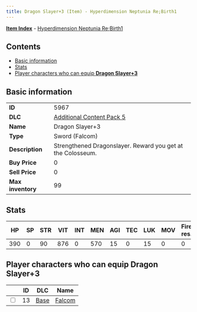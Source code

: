```yaml
---
title: Dragon Slayer+3 (Item) - Hyperdimension Neptunia Re;Birth1
---
```


[**Item Index**](/neptunia/rb1/item/index.html) - [Hyperdimension Neptunia Re;Birth1](/neptunia/rb1)

## Contents

- [Basic information](#basic-information)
- [Stats](#stats)
- [Player characters who can equip **Dragon Slayer+3**](#player-characters-who-can-equip-dragon-slayer-3)

## Basic information

|   |   |
| -- | -- |
| **ID** | 5967 |
| **DLC** | [Additional Content Pack 5](/neptunia/rb1/dlc/14-pack5.html) |
| **Name** | Dragon Slayer+3 |
| **Type** | Sword (Falcom) |
| **Description** | Strengthened Dragonslayer. Reward you get at the Colosseum. |
| **Buy Price** | 0 |
| **Sell Price** | 0 |
| **Max inventory** | 99 |


## Stats

| HP | SP | STR | VIT | INT | MEN | AGI | TEC | LUK | MOV | Fire res. | Ice res. | Wind res. | Lightning res. |
| -- | -- | --- | --- | --- | --- | --- | --- | --- | --- | --------- | -------- | --------- | -------------- |
| 390 | 0 | 90 | 876 | 0 | 570 | 15 | 0 | 15 | 0 | 0 | 0 | 0 | 0 |


## Player characters who can equip **Dragon Slayer+3**

|    | ID | DLC | Name |
| -- | -- | --- | ---- |
| <input type="checkbox" id="rb1-player-1-13" class="trackbox" /> | 13 | [Base](/neptunia/rb1/dlc/1-base.html) | [Falcom](/neptunia/rb1/player/1-13-falcom.html) |
